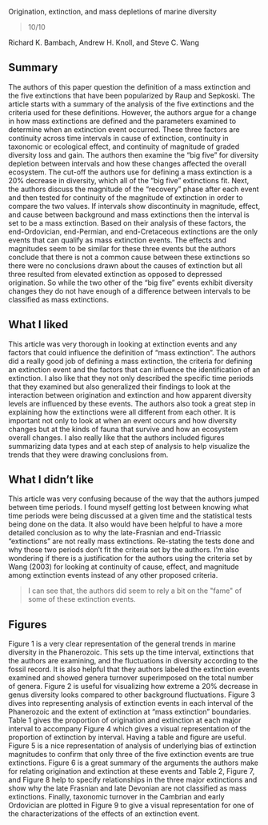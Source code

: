 Origination, extinction, and mass depletions of marine diversity

> 10/10
                        
Richard K. Bambach, Andrew H. Knoll, and Steve C. Wang

## Summary

The authors of this paper question the definition of a mass extinction and the five extinctions that have been popularized by Raup and Sepkoski. The article starts with a summary of the analysis of the five extinctions and the criteria used for these definitions. However, the authors argue for a change in how mass extinctions are defined and the parameters examined to determine when an extinction event occurred. These three factors are continuity across time intervals in cause of extinction, continuity in taxonomic or ecological effect, and continuity of magnitude of graded diversity loss and gain.  The authors then examine the “big five” for diversity depletion between intervals and how these changes affected the overall ecosystem. The cut-off the authors use for defining a mass extinction is a 20% decrease in diversity, which all of the “big five” extinctions fit.  Next, the authors discuss the magnitude of the “recovery” phase after each event and then tested for continuity of the magnitude of extinction in order to compare the two values. If intervals show discontinuity in magnitude, effect, and cause between background and mass extinctions then the interval is set to be a mass extinction. Based on their analysis of these factors, the end-Ordovician, end-Permian, and end-Cretaceous extinctions are the only events that can qualify as mass extinction events. The effects and magnitudes seem to be similar for these three events but the authors conclude that there is not a common cause between these extinctions so there were no conclusions drawn about the causes of extinction but all three resulted from elevated extinction as opposed to depressed origination. So while the two other of the “big five” events exhibit diversity changes they do not have enough of a difference between intervals to be classified as mass extinctions.

## What I liked

This article was very thorough in looking at extinction events and any factors that could influence the definition of “mass extinction”.  The authors did a really good job of defining a mass extinction, the criteria for defining an extinction event and the factors that can influence the identification of an extinction. I also like that they not only described the specific time periods that they examined but also generalized their findings to look at the interaction between origination and extinction and how apparent diversity levels are influenced by these events. The authors also took a great step in explaining how the extinctions were all different from each other. It is important not only to look at when an event occurs and how diversity changes but at the kinds of fauna that survive and how an ecosystem overall changes. I also really like that the authors included figures summarizing data types and at each step of analysis to help visualize the trends that they were drawing conclusions from.

## What I didn’t like

This article was very confusing because of the way that the authors jumped between time periods.  I found myself getting lost between knowing what time periods were being discussed at a given time and the statistical tests being done on the data.  It also would have been helpful to have a more detailed conclusion as to why the late-Frasnian and end-Triassic “extinctions” are not really mass extinctions.  Re-stating the tests done and why those two periods don’t fit the criteria set by the authors.  I’m also wondering if there is a justification for the authors using the criteria set by Wang (2003) for looking at continuity of cause, effect, and magnitude among extinction events instead of any other proposed criteria. 

> I can see that, the authors did seem to rely a bit on the "fame" of some of these extinction events.

## Figures

Figure 1 is a very clear representation of the general trends in marine diversity in the Phanerozoic. This sets up the time interval, extinctions that the authors are examining, and the fluctuations in diversity according to the fossil record. It is also helpful that they authors labeled the extinction events examined and showed genera turnover superimposed on the total number of genera.  Figure 2 is useful for visualizing how extreme a 20% decrease in genus diversity looks compared to other background fluctuations. Figure 3 dives into representing analysis of extinction events in each interval of the Phanerozoic and the extent of extinction at “mass extinction” boundaries. Table 1 gives the proportion of origination and extinction at each major interval to accompany Figure 4 which gives a visual representation of the proportion of extinction by interval. Having a table and figure are useful. Figure 5 is a nice representation of analysis of underlying bias of extinction magnitudes to confirm that only three of the five extinction events are true extinctions. Figure 6 is a great summary of the arguments the authors make for relating origination and extinction at these events and Table 2, Figure 7, and Figure 8 help to specify relationships in the three major extinctions and show why the late Frasnian and late Devonian are not classified as mass extinctions. Finally, taxonomic turnover in the Cambrian and early Ordovician are plotted in Figure 9 to give a visual representation for one of the characterizations of the effects of an extinction event. 
                
            
        
     
